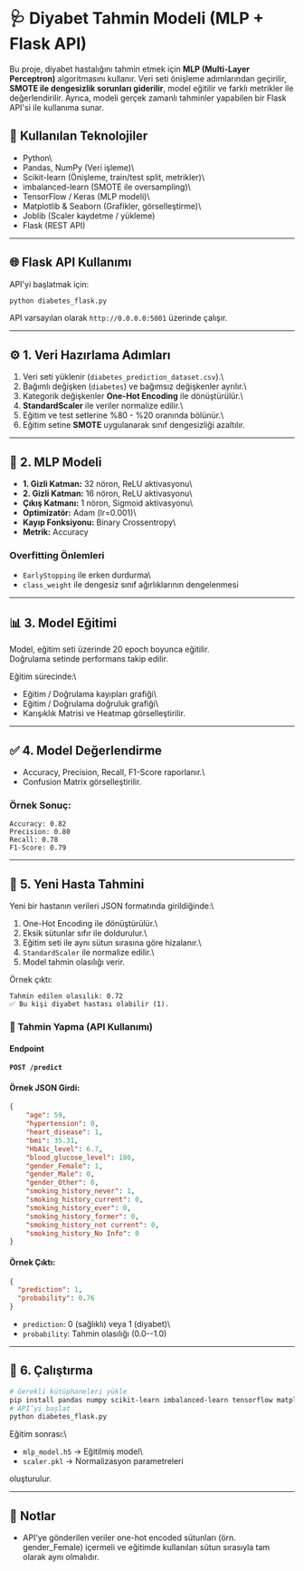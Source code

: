 # 🩺 Diyabet Tahmin Modeli (MLP + Flask API)

Bu proje, diyabet hastalığını tahmin etmek için **MLP (Multi-Layer
Perceptron)** algoritmasını kullanır. Veri seti önişleme adımlarından
geçirilir, **SMOTE ile dengesizlik sorunları giderilir**, model eğitilir
ve farklı metrikler ile değerlendirilir. Ayrıca, modeli gerçek zamanlı tahminler yapabilen bir Flask API'si ile kullanıma sunar.

## 🔹 Kullanılan Teknolojiler

-   Python\
-   Pandas, NumPy (Veri işleme)\
-   Scikit-learn (Önişleme, train/test split, metrikler)\
-   imbalanced-learn (SMOTE ile oversampling)\
-   TensorFlow / Keras (MLP modeli)\
-   Matplotlib & Seaborn (Grafikler, görselleştirme)\
-   Joblib (Scaler kaydetme / yükleme)
-   Flask (REST API)

------------------------------------------------------------------------

## 🌐 Flask API Kullanımı

API'yi başlatmak için:

``` bash
python diabetes_flask.py
```

API varsayılan olarak `http://0.0.0.0:5001` üzerinde çalışır.

------------------------------------------------------------------------

## ⚙️ 1. Veri Hazırlama Adımları

1.  Veri seti yüklenir (`diabetes_prediction_dataset.csv`).\
2.  Bağımlı değişken (`diabetes`) ve bağımsız değişkenler ayrılır.\
3.  Kategorik değişkenler **One-Hot Encoding** ile dönüştürülür.\
4.  **StandardScaler** ile veriler normalize edilir.\
5.  Eğitim ve test setlerine %80 - %20 oranında bölünür.\
6.  Eğitim setine **SMOTE** uygulanarak sınıf dengesizliği azaltılır.

------------------------------------------------------------------------

## 🤖 2. MLP Modeli

-   **1. Gizli Katman:** 32 nöron, ReLU aktivasyonu\
-   **2. Gizli Katman:** 16 nöron, ReLU aktivasyonu\
-   **Çıkış Katmanı:** 1 nöron, Sigmoid aktivasyonu\
-   **Optimizatör:** Adam (lr=0.001)\
-   **Kayıp Fonksiyonu:** Binary Crossentropy\
-   **Metrik:** Accuracy

### Overfitting Önlemleri

-   `EarlyStopping` ile erken durdurma\
-   `class_weight` ile dengesiz sınıf ağırlıklarının dengelenmesi

------------------------------------------------------------------------

## 📊 3. Model Eğitimi

Model, eğitim seti üzerinde 20 epoch boyunca eğitilir.\
Doğrulama setinde performans takip edilir.

Eğitim sürecinde:\
- Eğitim / Doğrulama kayıpları grafiği\
- Eğitim / Doğrulama doğruluk grafiği\
- Karışıklık Matrisi ve Heatmap görselleştirilir.

------------------------------------------------------------------------

## ✅ 4. Model Değerlendirme

-   Accuracy, Precision, Recall, F1-Score raporlanır.\
-   Confusion Matrix görselleştirilir.

### Örnek Sonuç:

``` text
Accuracy: 0.82
Precision: 0.80
Recall: 0.78
F1-Score: 0.79
```

------------------------------------------------------------------------

## 🧪 5. Yeni Hasta Tahmini

Yeni bir hastanın verileri JSON formatında girildiğinde:\
1. One-Hot Encoding ile dönüştürülür.\
2. Eksik sütunlar sıfır ile doldurulur.\
3. Eğitim seti ile aynı sütun sırasına göre hizalanır.\
4. `StandardScaler` ile normalize edilir.\
5. Model tahmin olasılığı verir.

Örnek çıktı:

``` text
Tahmin edilen olasılık: 0.72
✅ Bu kişi diyabet hastası olabilir (1).
```

### 📡 Tahmin Yapma (API Kullanımı)

#### Endpoint

**`POST /predict`**

#### Örnek JSON Girdi:

``` json
{
    "age": 59,
    "hypertension": 0,
    "heart_disease": 1,
    "bmi": 35.31,
    "HbA1c_level": 6.7,
    "blood_glucose_level": 180,
    "gender_Female": 1,
    "gender_Male": 0,
    "gender_Other": 0,
    "smoking_history_never": 1,
    "smoking_history_current": 0,
    "smoking_history_ever": 0,
    "smoking_history_former": 0,
    "smoking_history_not current": 0,
    "smoking_history_No Info": 0
}
```

#### Örnek Çıktı:

``` json
{
  "prediction": 1,
  "probability": 0.76
}
```

-   `prediction`: 0 (sağlıklı) veya 1 (diyabet)\
-   `probability`: Tahmin olasılığı (0.0--1.0)

------------------------------------------------------------------------

## 🚀 6. Çalıştırma

``` bash
# Gerekli kütüphaneleri yükle
pip install pandas numpy scikit-learn imbalanced-learn tensorflow matplotlib seaborn joblib
# API’yi başlat
python diabetes_flask.py
```

Eğitim sonrası:\
- `mlp_model.h5` → Eğitilmiş model\
- `scaler.pkl` → Normalizasyon parametreleri

oluşturulur.

------------------------------------------------------------------------

## 📌 Notlar

-   API'ye gönderilen veriler one-hot encoded sütunları (örn. gender_Female) içermeli ve eğitimde kullanılan sütun sırasıyla tam olarak aynı olmalıdır.
